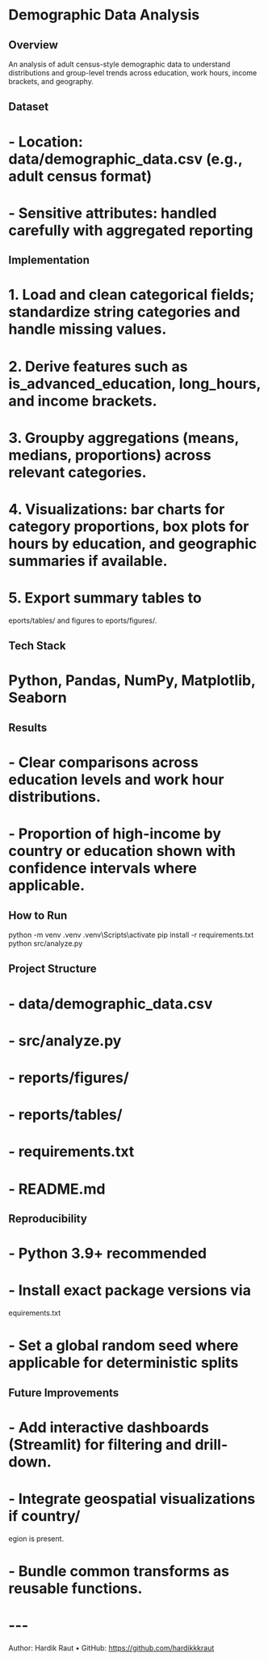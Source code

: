 # Demographic Data Analysis

## Overview
An analysis of adult census-style demographic data to understand distributions and group-level trends across education, work hours, income brackets, and geography.

## Dataset
# - **Location**: data/demographic_data.csv (e.g., adult census format)
# - **Sensitive attributes**: handled carefully with aggregated reporting

## Implementation
# 1. Load and clean categorical fields; standardize string categories and handle missing values.
# 2. Derive features such as is_advanced_education, long_hours, and income brackets.
# 3. Groupby aggregations (means, medians, proportions) across relevant categories.
# 4. Visualizations: bar charts for category proportions, box plots for hours by education, and geographic summaries if available.
# 5. Export summary tables to eports/tables/ and figures to eports/figures/.

## Tech Stack
# Python, Pandas, NumPy, Matplotlib, Seaborn

## Results
# - Clear comparisons across education levels and work hour distributions.
# - Proportion of high-income by country or education shown with confidence intervals where applicable.

## How to Run
   python -m venv .venv
   .venv\Scripts\activate
   pip install -r requirements.txt
   python src/analyze.py

## Project Structure
# - data/demographic_data.csv
# - src/analyze.py
# - reports/figures/
# - reports/tables/
# - requirements.txt
# - README.md

## Reproducibility
# - Python 3.9+ recommended
# - Install exact package versions via equirements.txt
# - Set a global random seed where applicable for deterministic splits

## Future Improvements
# - Add interactive dashboards (Streamlit) for filtering and drill-down.
# - Integrate geospatial visualizations if country/egion is present.
# - Bundle common transforms as reusable functions.

# ---
Author: Hardik Raut • GitHub: https://github.com/hardikkkraut

